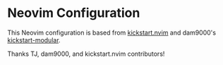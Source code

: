 # Neovim Configuration

This Neovim configuration is based from [kickstart.nvim](https://github.com/nvim-lua/kickstart.nvim)
and dam9000's [kickstart-modular](https://github.com/dam9000/kickstart-modular.nvim).

Thanks TJ, dam9000, and kickstart.nvim contributors!
